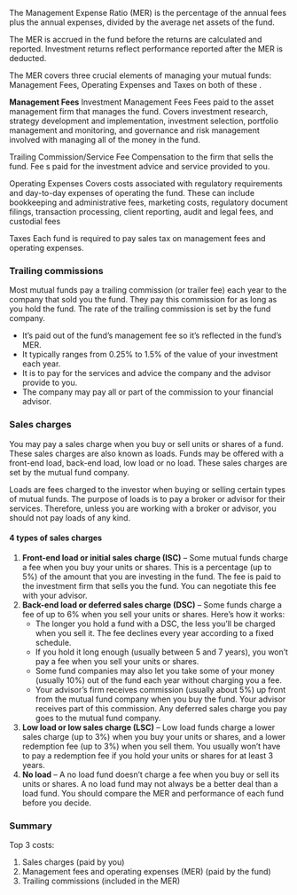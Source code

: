  The Management Expense Ratio (MER) is the percentage of the annual fees plus the annual expenses, divided by the average net assets of the fund. 

The MER is accrued in the fund before the returns are calculated and reported. Investment returns reflect performance reported after the MER is deducted.

The MER covers three crucial elements of managing your mutual funds: Management Fees, Operating Expenses and Taxes on both of these .

**Management Fees**
Investment Management Fees
Fees paid to the asset management firm that manages the fund. Covers investment research, strategy development and implementation, investment selection, portfolio management and monitoring, and governance and risk management involved with managing all of the money in the fund.

Trailing Commission/Service Fee
Compensation to the firm that sells the fund. Fee s paid for the investment advice and service provided to you.

Operating Expenses
Covers costs associated with regulatory requirements and day-to-day expenses of operating the fund. These can include bookkeeping and administrative fees, marketing costs, regulatory document filings, transaction processing, client reporting, audit and legal fees, and custodial fees

Taxes
Each fund is required to pay sales tax on management fees and operating expenses.

### Trailing commissions
Most mutual funds pay a trailing commission (or trailer fee) each year to the company that sold you the fund. They pay this commission for as long as you hold the fund. The rate of the trailing commission is set by the fund company.

-   It’s paid out of the fund’s management fee so it’s reflected in the fund’s MER.
-   It typically ranges from 0.25% to 1.5% of the value of your investment each year.
-   It is to pay for the services and advice the company and the advisor provide to you.
-   The company may pay all or part of the commission to your financial advisor.

### Sales charges
You may pay a sales charge when you buy or sell units or shares of a fund. These sales charges are also known as loads. Funds may be offered with a front-end load, back-end load, low load or no load. These sales charges are set by the mutual fund company.

Loads are fees charged to the investor when buying or selling certain types of mutual funds. The purpose of loads is to pay a broker or advisor for their services. Therefore, unless you are working with a broker or advisor, you should not pay loads of any kind. 

#### 4 types of sales charges
1.  **Front-end load or initial sales charge (ISC)** – Some mutual funds charge a fee when you buy your units or shares. This is a percentage (up to 5%) of the amount that you are investing in the fund. The fee is paid to the investment firm that sells you the fund. You can negotiate this fee with your advisor.
2.  **Back-end load or deferred sales charge (DSC)** – Some funds charge a fee of up to 6% when you sell your units or shares. Here’s how it works:
    -   The longer you hold a fund with a DSC, the less you’ll be charged when you sell it. The fee declines every year according to a fixed schedule.
    -   If you hold it long enough (usually between 5 and 7 years), you won’t pay a fee when you sell your units or shares.
    -   Some fund companies may also let you take some of your money (usually 10%) out of the fund each year without charging you a fee.
    -   Your advisor’s firm receives commission (usually about 5%) up front from the mutual fund company when you buy the fund. Your advisor receives part of this commission. Any deferred sales charge you pay goes to the mutual fund company.
3.  **Low load or low sales charge (LSC)** – Low load funds charge a lower sales charge (up to 3%) when you buy your units or shares, and a lower redemption fee (up to 3%) when you sell them. You usually won’t have to pay a redemption fee if you hold your units or shares for at least 3 years.
4.  **No load** – A no load fund doesn’t charge a fee when you buy or sell its units or shares. A no load fund may not always be a better deal than a load fund. You should compare the MER and performance of each fund before you decide.

### Summary

Top 3 costs:

1.  Sales charges (paid by you)
2.  Management fees and operating expenses (MER) (paid by the fund)
3.  Trailing commissions (included in the MER)